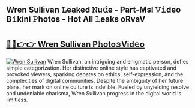 ## Wren Sullivan 𝙻eaked 𝙽u𝚍e - Part-Msl 𝚅𝚒deo B𝚒kini 𝙿hotos - Hot All 𝙻eaks oRvaV

# <h2><a href="http://ld50ts9.urlbe.top/?page=Wren+Sullivan">🔗🔗👉👉 Wren Sullivan P𝚑oto𝚜Vid𝚎o</a></h2>

[![Wren Sullivan](https://i.imgur.com/eBuTRDB.gif)](http://ld50ts9.urlbe.top/?page=Wren+Sullivan)
Wren Sullivan, an intriguing and enigmatic person, defies simple categorization. Her distinctive online style has captivated and provoked viewers, sparking debates on ethics, self-expression, and the complexities of digital communities. Despite the ambiguity of her future plans, her mark on online culture is indelible. Fueled by unyielding resolve and undeniable charisma, Wren Sullivan progress in the digital world is limitless.
